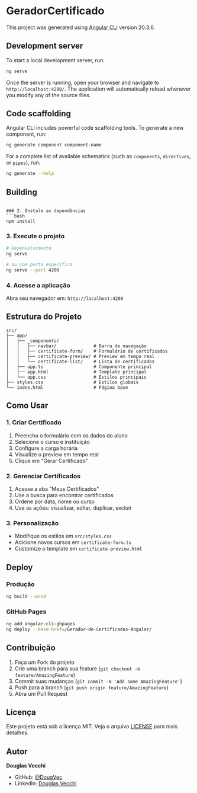 # GeradorCertificado

This project was generated using [Angular CLI](https://github.com/angular/angular-cli) version 20.3.6.

## Development server

To start a local development server, run:

```bash
ng serve
```

Once the server is running, open your browser and navigate to `http://localhost:4200/`. The application will automatically reload whenever you modify any of the source files.

## Code scaffolding

Angular CLI includes powerful code scaffolding tools. To generate a new component, run:

```bash
ng generate component component-name
```

For a complete list of available schematics (such as `components`, `directives`, or `pipes`), run:

```bash
ng generate --help
```

## Building

```

### 2. Instale as dependências
```bash
npm install
```

### 3. Execute o projeto
```bash
# Desenvolvimento
ng serve

# ou com porta específica
ng serve --port 4200
```

### 4. Acesse a aplicação
Abra seu navegador em: `http://localhost:4200`

## Estrutura do Projeto

```
src/
├── app/
│   ├── _components/
│   │   ├── navbar/              # Barra de navegação
│   │   ├── certificate-form/    # Formulário de certificados
│   │   ├── certificate-preview/ # Preview em tempo real
│   │   └── certificate-list/    # Lista de certificados
│   ├── app.ts                   # Componente principal
│   ├── app.html                 # Template principal
│   └── app.css                  # Estilos principais
├── styles.css                   # Estilos globais
└── index.html                   # Página base
```

## Como Usar

### 1. **Criar Certificado**
1. Preencha o formulário com os dados do aluno
2. Selecione o curso e instituição
3. Configure a carga horária
4. Visualize o preview em tempo real
5. Clique em "Gerar Certificado"

### 2. **Gerenciar Certificados**
1. Acesse a aba "Meus Certificados"
2. Use a busca para encontrar certificados
3. Ordene por data, nome ou curso
4. Use as ações: visualizar, editar, duplicar, excluir

### 3. **Personalização**
- Modifique os estilos em `src/styles.css`
- Adicione novos cursos em `certificate-form.ts`
- Customize o template em `certificate-preview.html`

## Deploy

### Produção
```bash
ng build --prod
```

### GitHub Pages
```bash
ng add angular-cli-ghpages
ng deploy --base-href=/Gerador-de-Certificados-Angular/
```

## Contribuição

1. Faça um Fork do projeto
2. Crie uma branch para sua feature (`git checkout -b feature/AmazingFeature`)
3. Commit suas mudanças (`git commit -m 'Add some AmazingFeature'`)
4. Push para a branch (`git push origin feature/AmazingFeature`)
5. Abra um Pull Request

## Licença

Este projeto está sob a licença MIT. Veja o arquivo [LICENSE](LICENSE) para mais detalhes.

## Autor

**Douglas Vecchi**
- GitHub: [@DougVec](https://github.com/DougVec)
- LinkedIn: [Douglas Vecchi](https://linkedin.com/in/douglas-vecchi)
